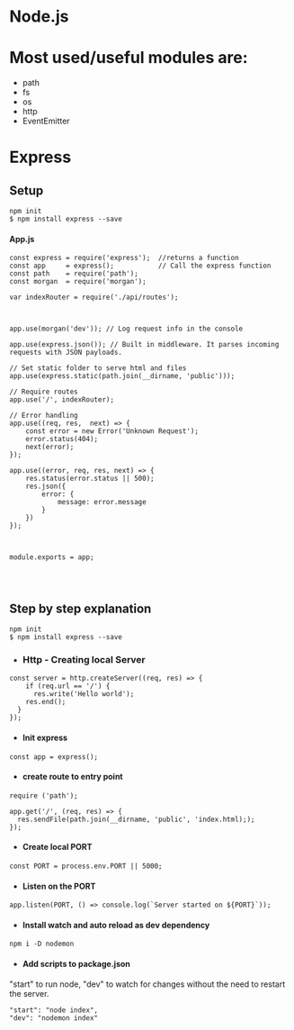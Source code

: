 # Node.js

# Most used/useful modules are:
* path
* fs
* os
* http
* EventEmitter




# Express

## Setup
```
npm init
$ npm install express --save

```

#### App.js

```
const express = require('express');  //returns a function
const app     = express();           // Call the express function
const path    = require('path');
const morgan  = require('morgan');

var indexRouter = require('./api/routes');



app.use(morgan('dev')); // Log request info in the console

app.use(express.json()); // Built in middleware. It parses incoming requests with JSON payloads.

// Set static folder to serve html and files
app.use(express.static(path.join(__dirname, 'public')));

// Require routes
app.use('/', indexRouter);

// Error handling
app.use((req, res,  next) => {
	const error = new Error('Unknown Request');
	error.status(404);
	next(error);
});

app.use((error, req, res, next) => {
	res.status(error.status || 500);
	res.json({
		error: {
			message: error.message
		}
	})
});



module.exports = app;




```

## Step by step explanation

```
npm init
$ npm install express --save

```

* ### Http - Creating local Server

```
const server = http.createServer((req, res) => {
    if (req.url == '/') {
      res.write('Hello world');
    res.end();
  }
});

```

* #### Init express
```
const app = express();

```

* #### create route to entry point
```
require ('path');

app.get('/', (req, res) => {
  res.sendFile(path.join(__dirname, 'public', 'index.html););
});

```


* #### Create local PORT
```
const PORT = process.env.PORT || 5000;

```

* #### Listen on the PORT
```
app.listen(PORT, () => console.log(`Server started on ${PORT}`));

```

* #### Install watch and auto reload as dev dependency
```
npm i -D nodemon
```

* #### Add scripts to package.json
"start" to run node, "dev" to watch for changes without the need to restart the server.
```
"start": "node index",
"dev": "nodemon index"

```
